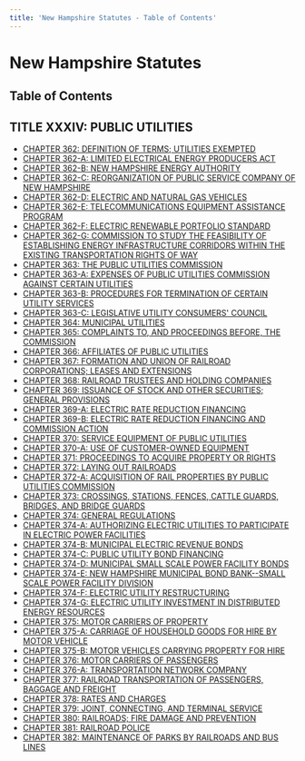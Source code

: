 ```yaml
---
title: 'New Hampshire Statutes - Table of Contents'
---
```


New Hampshire Statutes
======================

Table of Contents
-----------------

TITLE XXXIV: PUBLIC UTILITIES
-----------------------------

-   [CHAPTER 362: DEFINITION OF TERMS; UTILITIES EXEMPTED](362.html)
-   [CHAPTER 362-A: LIMITED ELECTRICAL ENERGY PRODUCERS ACT](362-A.html)
-   [CHAPTER 362-B: NEW HAMPSHIRE ENERGY AUTHORITY](362-B.html)
-   [CHAPTER 362-C: REORGANIZATION OF PUBLIC SERVICE COMPANY OF NEW
    HAMPSHIRE](362-C.html)
-   [CHAPTER 362-D: ELECTRIC AND NATURAL GAS VEHICLES](362-D.html)
-   [CHAPTER 362-E: TELECOMMUNICATIONS EQUIPMENT ASSISTANCE
    PROGRAM](362-E.html)
-   [CHAPTER 362-F: ELECTRIC RENEWABLE PORTFOLIO STANDARD](362-F.html)
-   [CHAPTER 362-G: COMMISSION TO STUDY THE FEASIBILITY OF ESTABLISHING
    ENERGY INFRASTRUCTURE CORRIDORS WITHIN THE EXISTING TRANSPORTATION
    RIGHTS OF WAY](362-G.html)
-   [CHAPTER 363: THE PUBLIC UTILITIES COMMISSION](363.html)
-   [CHAPTER 363-A: EXPENSES OF PUBLIC UTILITIES COMMISSION AGAINST
    CERTAIN UTILITIES](363-A.html)
-   [CHAPTER 363-B: PROCEDURES FOR TERMINATION OF CERTAIN UTILITY
    SERVICES](363-B.html)
-   [CHAPTER 363-C: LEGISLATIVE UTILITY CONSUMERS' COUNCIL](363-C.html)
-   [CHAPTER 364: MUNICIPAL UTILITIES](364.html)
-   [CHAPTER 365: COMPLAINTS TO, AND PROCEEDINGS BEFORE, THE
    COMMISSION](365.html)
-   [CHAPTER 366: AFFILIATES OF PUBLIC UTILITIES](366.html)
-   [CHAPTER 367: FORMATION AND UNION OF RAILROAD CORPORATIONS; LEASES
    AND EXTENSIONS](367.html)
-   [CHAPTER 368: RAILROAD TRUSTEES AND HOLDING COMPANIES](368.html)
-   [CHAPTER 369: ISSUANCE OF STOCK AND OTHER SECURITIES; GENERAL
    PROVISIONS](369.html)
-   [CHAPTER 369-A: ELECTRIC RATE REDUCTION FINANCING](369-A.html)
-   [CHAPTER 369-B: ELECTRIC RATE REDUCTION FINANCING AND COMMISSION
    ACTION](369-B.html)
-   [CHAPTER 370: SERVICE EQUIPMENT OF PUBLIC UTILITIES](370.html)
-   [CHAPTER 370-A: USE OF CUSTOMER-OWNED EQUIPMENT](370-A.html)
-   [CHAPTER 371: PROCEEDINGS TO ACQUIRE PROPERTY OR RIGHTS](371.html)
-   [CHAPTER 372: LAYING OUT RAILROADS](372.html)
-   [CHAPTER 372-A: ACQUISITION OF RAIL PROPERTIES BY PUBLIC UTILITIES
    COMMISSION](372-A.html)
-   [CHAPTER 373: CROSSINGS, STATIONS, FENCES, CATTLE GUARDS, BRIDGES,
    AND BRIDGE GUARDS](373.html)
-   [CHAPTER 374: GENERAL REGULATIONS](374.html)
-   [CHAPTER 374-A: AUTHORIZING ELECTRIC UTILITIES TO PARTICIPATE IN
    ELECTRIC POWER FACILITIES](374-A.html)
-   [CHAPTER 374-B: MUNICIPAL ELECTRIC REVENUE BONDS](374-B.html)
-   [CHAPTER 374-C: PUBLIC UTILITY BOND FINANCING](374-C.html)
-   [CHAPTER 374-D: MUNICIPAL SMALL SCALE POWER FACILITY
    BONDS](374-D.html)
-   [CHAPTER 374-E: NEW HAMPSHIRE MUNICIPAL BOND BANK--SMALL SCALE POWER
    FACILITY DIVISION](374-E.html)
-   [CHAPTER 374-F: ELECTRIC UTILITY RESTRUCTURING](374-F.html)
-   [CHAPTER 374-G: ELECTRIC UTILITY INVESTMENT IN DISTRIBUTED ENERGY
    RESOURCES](374-G.html)
-   [CHAPTER 375: MOTOR CARRIERS OF PROPERTY](375.html)
-   [CHAPTER 375-A: CARRIAGE OF HOUSEHOLD GOODS FOR HIRE BY MOTOR
    VEHICLE](375-A.html)
-   [CHAPTER 375-B: MOTOR VEHICLES CARRYING PROPERTY FOR
    HIRE](375-B.html)
-   [CHAPTER 376: MOTOR CARRIERS OF PASSENGERS](376.html)
-   [CHAPTER 376-A: TRANSPORTATION NETWORK COMPANY](376-A.html)
-   [CHAPTER 377: RAILROAD TRANSPORTATION OF PASSENGERS, BAGGAGE AND
    FREIGHT](377.html)
-   [CHAPTER 378: RATES AND CHARGES](378.html)
-   [CHAPTER 379: JOINT, CONNECTING, AND TERMINAL SERVICE](379.html)
-   [CHAPTER 380: RAILROADS; FIRE DAMAGE AND PREVENTION](380.html)
-   [CHAPTER 381: RAILROAD POLICE](381.html)
-   [CHAPTER 382: MAINTENANCE OF PARKS BY RAILROADS AND BUS
    LINES](382.html)
